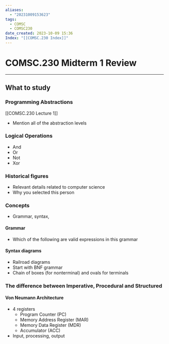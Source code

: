 ```yaml
---
aliases:
  - "20231009153623"
tags:
  - COMSC
  - COMSC230
date_created: 2023-10-09 15:36
Index: "[[COMSC.230 Index]]"
---
```

# COMSC.230 Midterm 1 Review
---
## What to study
### Programming Abstractions
[[COMSC.230 Lecture 1]]
- Mention all of the abstraction levels
### Logical Operations
- And
- Or
- Not
- Xor
### Historical figures
- Relevant details related to computer science
- Why you selected this person
### Concepts
- Grammar, syntax,
#### Grammar
- Which of the following are valid expressions in this grammar
#### Syntax diagrams
- Railroad diagrams
- Start with BNF grammar
- Chain of boxes (for nonterminal) and ovals for terminals
### The difference between Imperative, Procedural and Structured
#### Von Neumann Architecture
- 4 registers
	- Program Counter (PC)
	- Memory Address Register (MAR)
	- Memory Data Register (MDR)
	- Accumulator (ACC)
- Input, processing, output